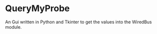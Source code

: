 QueryMyProbe
============

An Gui written in Python and Tkinter to get the values into the WiredBus module.

